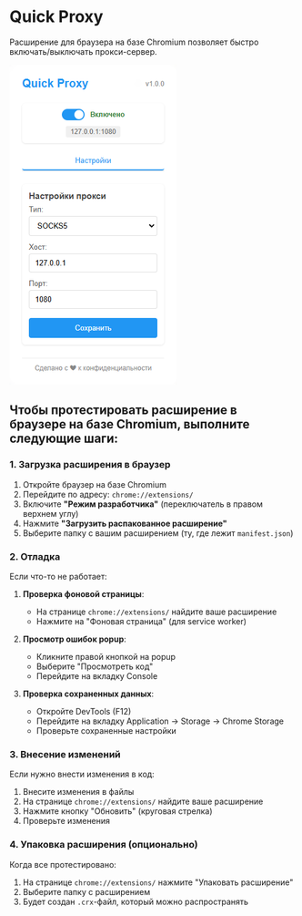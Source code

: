 # Quick Proxy

Расширение для браузера на базе Chromium позволяет быстро включать/выключать прокси-сервер.

![Quick Proxy](./images/screenshot.png)

## Чтобы протестировать расширение в браузере на базе Chromium, выполните следующие шаги:

### 1. Загрузка расширения в браузер

1. Откройте браузер на базе Chromium
2. Перейдите по адресу: `chrome://extensions/`
3. Включите **"Режим разработчика"** (переключатель в правом верхнем углу)
4. Нажмите **"Загрузить распакованное расширение"**
5. Выберите папку с вашим расширением (ту, где лежит `manifest.json`)

### 2. Отладка

Если что-то не работает:

1. **Проверка фоновой страницы**:

    - На странице `chrome://extensions/` найдите ваше расширение
    - Нажмите на "Фоновая страница" (для service worker)

2. **Просмотр ошибок popup**:

    - Кликните правой кнопкой на popup
    - Выберите "Просмотреть код"
    - Перейдите на вкладку Console

3. **Проверка сохраненных данных**:
    - Откройте DevTools (F12)
    - Перейдите на вкладку Application → Storage → Chrome Storage
    - Проверьте сохраненные настройки

### 3. Внесение изменений

Если нужно внести изменения в код:

1. Внесите изменения в файлы
2. На странице `chrome://extensions/` найдите ваше расширение
3. Нажмите кнопку "Обновить" (круговая стрелка)
4. Проверьте изменения

### 4. Упаковка расширения (опционально)

Когда все протестировано:

1. На странице `chrome://extensions/` нажмите "Упаковать расширение"
2. Выберите папку с расширением
3. Будет создан `.crx`-файл, который можно распространять
